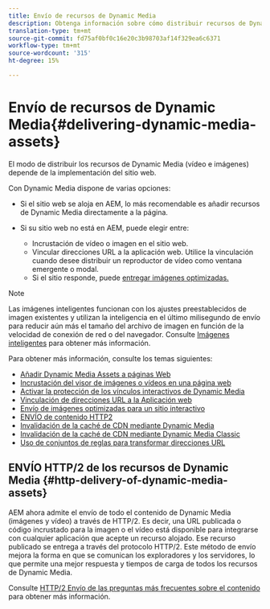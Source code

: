 ```yaml
---
title: Envío de recursos de Dynamic Media
description: Obtenga información sobre cómo distribuir recursos de Dynamic Media.
translation-type: tm+mt
source-git-commit: fd75af0bf0c16e20c3b98703af14f329ea6c6371
workflow-type: tm+mt
source-wordcount: '315'
ht-degree: 15%

---
```



# Envío de recursos de Dynamic Media{#delivering-dynamic-media-assets}

El modo de distribuir los recursos de Dynamic Media (vídeo e imágenes) depende de la implementación del sitio web.

Con Dynamic Media dispone de varias opciones:

* Si el sitio web se aloja en AEM, lo más recomendable es añadir recursos de Dynamic Media directamente a la página.
* Si su sitio web no está en AEM, puede elegir entre:

   * Incrustación de vídeo o imagen en el sitio web.
   * Vincular direcciones URL a la aplicación web. Utilice la vinculación cuando desee distribuir un reproductor de vídeo como ventana emergente o modal.
   * Si el sitio responde, puede [entregar imágenes optimizadas.](/help/assets/dynamic-media/responsive-site.md)

>[!NOTE]
>
>Las imágenes inteligentes funcionan con los ajustes preestablecidos de imagen existentes y utilizan la inteligencia en el último milisegundo de envío para reducir aún más el tamaño del archivo de imagen en función de la velocidad de conexión de red o del navegador. Consulte [Imágenes inteligentes](/help/assets/dynamic-media/imaging-faq.md) para obtener más información.

Para obtener más información, consulte los temas siguientes:

* [Añadir Dynamic Media Assets a páginas Web](/help/assets/dynamic-media/adding-dynamic-media-assets-to-pages.md)
* [Incrustación del visor de imágenes o vídeos en una página web](/help/assets/dynamic-media/embed-code.md)
* [Activar la protección de los vínculos interactivos de Dynamic Media](/help/assets/dynamic-media/hotlink-protection.md)
* [Vinculación de direcciones URL a la Aplicación web](/help/assets/dynamic-media/linking-urls-to-yourwebapplication.md)
* [Envío de imágenes optimizadas para un sitio interactivo](/help/assets/dynamic-media/responsive-site.md)
* [ENVÍO de contenido HTTP2](/help/assets/dynamic-media/http2faq.md)
* [Invalidación de la caché de CDN mediante Dynamic Media](/help/assets/dynamic-media/invalidate-cdn-cache-dynamic-media.md)
* [Invalidación de la caché de CDN mediante Dynamic Media Classic](/help/assets/dynamic-media/invalidate-cdn-cache-dm-classic.md)
* [Uso de conjuntos de reglas para transformar direcciones URL](/help/assets/dynamic-media/using-rulesets-to-transform-urls.md)

## ENVÍO HTTP/2 de los recursos de Dynamic Media {#http-delivery-of-dynamic-media-assets}

AEM ahora admite el envío de todo el contenido de Dynamic Media (imágenes y vídeo) a través de HTTP/2. Es decir, una URL publicada o código incrustado para la imagen o el vídeo está disponible para integrarse con cualquier aplicación que acepte un recurso alojado. Ese recurso publicado se entrega a través del protocolo HTTP/2. Este método de envío mejora la forma en que se comunican los exploradores y los servidores, lo que permite una mejor respuesta y tiempos de carga de todos los recursos de Dynamic Media.

Consulte [HTTP/2 Envío de las preguntas más frecuentes sobre el contenido](/help/assets/dynamic-media/http2faq.md) para obtener más información.
